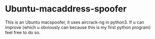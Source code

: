 # Ubuntu-macaddress-spoofer
This is an Ubuntu macspoofer, it uses aircrack-ng in python3. If u can improve (which u obviously can because this is my first python program) feel free to do so. 
